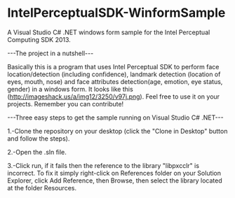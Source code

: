 IntelPerceptualSDK-WinformSample
================================

A Visual Studio C# .NET windows form sample for the Intel Perceptual Computing SDK 2013. 


---The project in a nutshell---

Basically this is a program that uses Intel Perceptual SDK to perform face location/detection (including confidence), landmark detection (location of eyes, mouth, nose) and face attributes detection(age, emotion, eye status, gender) in a windows form. It looks like this (http://imageshack.us/a/img12/3250/v97j.png). Feel free to use it on your projects. Remember you can contribute!


---Three easy steps to get the sample running on Visual Studio C# .NET---

1.-Clone the repository on your desktop (click the "Clone in Desktop" button and follow the steps).

2.-Open the .sln file.

3.-Click run, if it fails then the reference to the library "libpxcclr" is incorrect. To fix it simply right-click on References folder on your Solution Explorer, click Add Reference, then Browse, then select the library located at the folder Resources.
